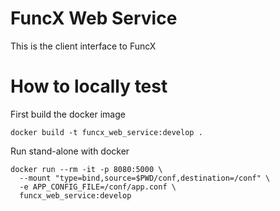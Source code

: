 # FuncX Web Service
This is the client interface to FuncX

# How to locally test
First build the docker image
```shell script
docker build -t funcx_web_service:develop .
```

Run stand-alone with docker 
```shell script
docker run --rm -it -p 8080:5000 \
  --mount "type=bind,source=$PWD/conf,destination=/conf" \
  -e APP_CONFIG_FILE=/conf/app.conf \
  funcx_web_service:develop
```
